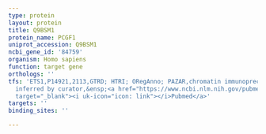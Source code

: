 ```yaml
---
type: protein
layout: protein
title: Q9BSM1
protein_name: PCGF1
uniprot_accession: Q9BSM1
ncbi_gene_id: '84759'
organism: Homo sapiens
function: target gene
orthologs: ''
tfs: 'ETS1,P14921,2113,GTRD; HTRI; ORegAnno; PAZAR,chromatin immunoprecipitation assay;
  inferred by curator,&ensp;<a href="https://www.ncbi.nlm.nih.gov/pubmed/?term=26578589%5Buid%5D+OR+20019798%5Buid%5D+OR+27924024%5Buid%5D+OR+18971253%5Buid%5D+OR+22900683%5Buid%5D"
  target="_blank"><i uk-icon="icon: link"></i>Pubmed</a>'
targets: ''
binding_sites: ''

---
```

